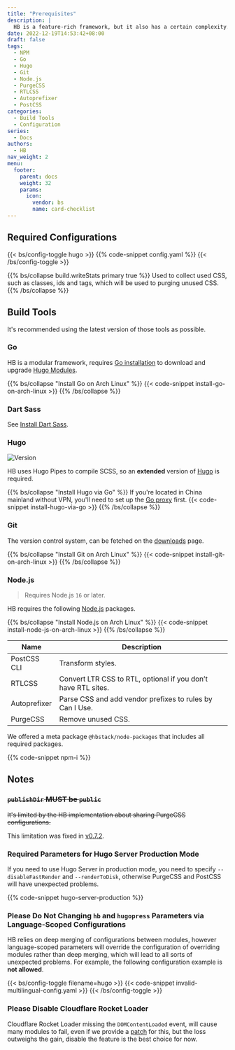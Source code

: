 ```yaml
---
title: "Prerequisites"
description: |
  HB is a feature-rich framework, but it also has a certain complexity. This article will detail the requirements for HB so that you can develop and use HB modules and themes properly.
date: 2022-12-19T14:53:42+08:00
draft: false
tags:
  - NPM
  - Go
  - Hugo
  - Git
  - Node.js
  - PurgeCSS
  - RTLCSS
  - Autoprefixer
  - PostCSS
categories:
  - Build Tools
  - Configuration
series:
  - Docs
authors:
  - HB
nav_weight: 2
menu:
  footer:
    parent: docs
    weight: 32
    params:
      icon:
        vendor: bs
        name: card-checklist
---
```


## Required Configurations

{{< bs/config-toggle hugo >}}
{{% code-snippet config.yaml %}}
{{< /bs/config-toggle >}}

{{% bs/collapse build.writeStats primary true %}}
Used to collect used CSS, such as classes, ids and tags, which will be used to purging unused CSS.
{{% /bs/collapse %}}

## Build Tools

It's recommended using the latest version of those tools as possible.

### Go

HB is a modular framework, requires [Go installation](https://go.dev/dl/) to download and upgrade [Hugo Modules](https://gohugo.io/hugo-modules/use-modules/#prerequisite).

{{% bs/collapse "Install Go on Arch Linux" %}}
{{< code-snippet install-go-on-arch-linux >}}
{{% /bs/collapse %}}

### Dart Sass

See [Install Dart Sass](https://sass-lang.com/install/).

### Hugo

![Version](https://img.shields.io/badge/dynamic/json?color=blue&label=requirements&query=requirements&url=https://api.razonyang.com/v1/hugo/modules/github.com/hbstack/hb&style=flat-square)

HB uses Hugo Pipes to compile SCSS, so an **extended** version of [Hugo](https://gohugo.io/installation/) is required.

{{% bs/collapse "Install Hugo via Go" %}}
If you're located in China mainland without VPN, you'll need to set up the [Go proxy](https://hugomods.com/en/blog/2023/04/go-and-hugo-proxy-servers/) first.
{{< code-snippet install-hugo-via-go >}}
{{% /bs/collapse %}}

### Git

The version control system, can be fetched on the [downloads](https://git-scm.com/downloads) page.

{{% bs/collapse "Install Git on Arch Linux" %}}
{{< code-snippet install-git-on-arch-linux >}}
{{% /bs/collapse %}}

### Node.js

> Requires Node.js `16` or later.

HB requires the following [Node.js](https://nodejs.org/) packages.

{{% bs/collapse "Install Node.js on Arch Linux" %}}
{{< code-snippet install-node-js-on-arch-linux >}}
{{% /bs/collapse %}}

| Name         | Description                                                   |
| ------------ | ------------------------------------------------------------- |
| PostCSS CLI  | Transform styles.                                             |
| RTLCSS       | Convert LTR CSS to RTL, optional if you don’t have RTL sites. |
| Autoprefixer | Parse CSS and add vendor prefixes to rules by Can I Use.      |
| PurgeCSS     | Remove unused CSS.                                            |

We offered a meta package `@hbstack/node-packages` that includes all required packages.

{{% code-snippet npm-i %}}

## Notes

### ~~`publishDir` **MUST** be `public`~~

~~It's limited by the HB implementation about sharing PurgeCSS configurations.~~

This limitation was fixed in [v0.7.2](https://github.com/hbstack/hb/releases/tag/v0.7.2).

### Required Parameters for Hugo Server Production Mode

If you need to use Hugo Server in production mode, you need to specify `--disableFastRender` and `--renderToDisk`, otherwise PurgeCSS and PostCSS will have unexpected problems.

{{% code-snippet hugo-server-production %}}

### Please Do Not Changing `hb` and `hugopress` Parameters via Language-Scoped Configurations

HB relies on deep merging of configurations between modules, however language-scoped parameters will override the configuration of overriding modules rather than deep merging, which will lead to all sorts of unexpected problems. For example, the following configuration example is **not allowed**.

{{< bs/config-toggle filename=hugo >}}
{{< code-snippet invalid-multilingual-config.yaml >}}
{{< /bs/config-toggle >}}

### Please Disable Cloudflare Rocket Loader

Cloudflare Rocket Loader missing the `DOMContentLoaded` event, will cause many modules to fail, even if we provide a [patch](https://github.com/hbstack/cloudflare-rocket-loader) for this, but the loss outweighs the gain, disable the feature is the best choice for now.
